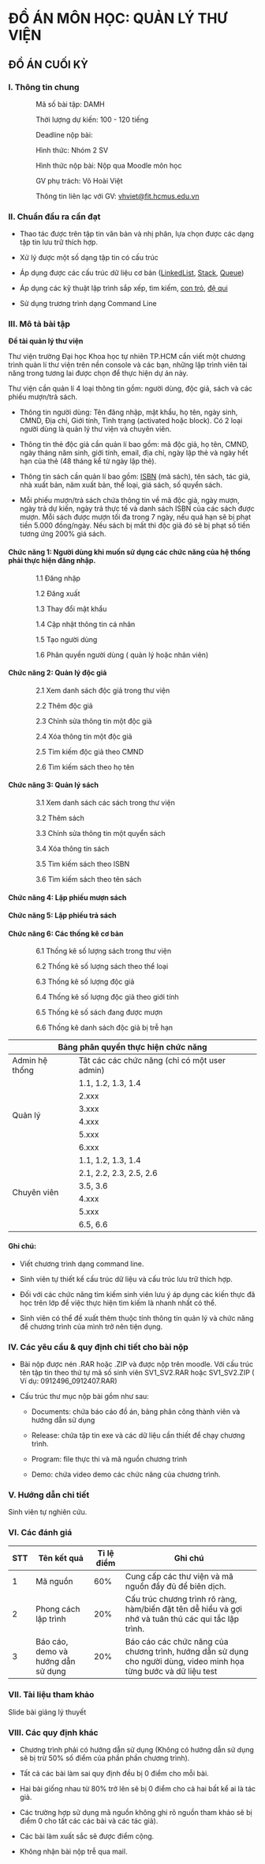 
# ĐỒ ÁN MÔN HỌC: QUẢN LÝ THƯ VIỆN

## ĐỒ ÁN CUỐI KỲ

### I. Thông tin chung

&emsp;&emsp;&emsp;&emsp;Mã số bài tập:				DAMH

&emsp;&emsp;&emsp;&emsp;Thời lượng dự kiến:			100 - 120 tiếng

&emsp;&emsp;&emsp;&emsp;Deadline nộp bài:

&emsp;&emsp;&emsp;&emsp;Hình thức:				Nhóm 2 SV

&emsp;&emsp;&emsp;&emsp;Hình thức nộp bài:			Nộp qua Moodle môn học

&emsp;&emsp;&emsp;&emsp;GV phụ trách:				Võ Hoài Việt

&emsp;&emsp;&emsp;&emsp;Thông tin liên lạc với GV:		vhviet@fit.hcmus.edu.vn

### II. Chuẩn đầu ra cần đạt

- Thao tác được trên tập tin văn bản và nhị phân, lựa chọn được các dạng tập tin lưu trữ thích hợp.

- Xử lý được một số dạng tập tin có cấu trúc

- Áp dụng được các cấu trúc dữ liệu cơ bản ([LinkedList](https://www.stdio.vn/articles/danh-sach-lien-ket-don-106), [Stack](https://vi.wikipedia.org/wiki/Ngăn_xếp), [Queue](https://vi.wikipedia.org/wiki/Hàng_đợi))

- Áp dụng các kỹ thuật lập trình sắp xếp, tìm kiếm, [con trỏ](https://cpp.daynhauhoc.com/8/0-con-tr/), [đệ qui](https://vi.wikipedia.org/wiki/Đệ_quy)

- Sử dụng trương trình dạng Command Line

### III. Mô tả bài tập

__Đề tài quản lý thư viện__

Thư viện trường Đại học Khoa học tự nhiên TP.HCM cần viết một chương trình quản lí thư viện trên nền console và các bạn, những lập trình viên tài năng trong tương lai được chọn để thực hiện dự án này.

Thư viện cần quản lí 4 loại thông tin gồm: người dùng, độc giả, sách và các phiếu mượn/trả sách.

- Thông tin người dùng: Tên đăng nhập, mật khẩu, họ tên, ngày sinh, CMND, Địa chỉ, Giới tính, Tình trạng (activated hoặc block). Có 2 loại người dùng là quản lý thư viện và chuyên viên.

- Thông tin thẻ độc giả cần quản lí bao gồm: mã độc giả, họ tên, CMND, ngày tháng năm sinh, giới tính, email, địa chỉ, ngày lập thẻ và ngày hết hạn của thẻ (48 tháng kể từ ngày lập thẻ).

- Thông tin sách cần quản lí bao gồm: [ISBN](https://www.isbn-international.org/content/what-isbn) (mã sách), tên sách, tác giả, nhà xuất bản, năm xuất bản, thể loại, giá sách, số quyển sách.

- Mỗi phiếu mượn/trả sách chứa thông tin về mã độc giả, ngày mượn, ngày trả dự kiến, ngày trả thực tế và danh sách ISBN của các sách được mượn. Mỗi sách được mượn tối đa trong 7 ngày, nếu quá hạn sẽ bị phạt tiền 5.000 đồng/ngày. Nếu sách bị mất thì độc giả đó sẽ bị phạt số tiền tương ứng 200% giá sách.
	
#### Chức năng 1: Người dùng khi muốn sử dụng các chức năng của hệ thống phải thực hiện đăng nhập.

&emsp;&emsp;&emsp;&emsp;1.1 Đăng nhập

&emsp;&emsp;&emsp;&emsp;1.2 Đăng xuất

&emsp;&emsp;&emsp;&emsp;1.3 Thay đổi mật khẩu

&emsp;&emsp;&emsp;&emsp;1.4 Cập nhật thông tin cá nhân

&emsp;&emsp;&emsp;&emsp;1.5 Tạo người dùng

&emsp;&emsp;&emsp;&emsp;1.6 Phân quyền người dùng ( quản lý hoặc nhân viên)
	
#### Chức năng 2: Quản lý độc giả

&emsp;&emsp;&emsp;&emsp;2.1 Xem danh sách độc giả trong thư viện

&emsp;&emsp;&emsp;&emsp;2.2 Thêm độc giả

&emsp;&emsp;&emsp;&emsp;2.3 Chỉnh sửa thông tin một độc giả

&emsp;&emsp;&emsp;&emsp;2.4 Xóa thông tin một độc giả

&emsp;&emsp;&emsp;&emsp;2.5 Tìm kiếm độc giả theo CMND

&emsp;&emsp;&emsp;&emsp;2.6 Tìm kiếm sách theo họ tên
		
#### Chức năng 3: Quản lý sách
	
&emsp;&emsp;&emsp;&emsp;3.1 Xem danh sách các sách trong thư viện

&emsp;&emsp;&emsp;&emsp;3.2 Thêm sách

&emsp;&emsp;&emsp;&emsp;3.3 Chỉnh sửa thông tin một quyển sách

&emsp;&emsp;&emsp;&emsp;3.4 Xóa thông tin sách

&emsp;&emsp;&emsp;&emsp;3.5 Tìm kiếm sách theo ISBN

&emsp;&emsp;&emsp;&emsp;3.6 Tìm kiếm sách theo tên sách
		
#### Chức năng 4: Lập phiếu mượn sách
	
#### Chức năng 5: Lập phiếu trả sách
	
#### Chức năng 6: Các thống kê cơ bản

&emsp;&emsp;&emsp;&emsp;6.1 Thống kê số lượng sách trong thư viện

&emsp;&emsp;&emsp;&emsp;6.2 Thống kê số lượng sách theo thể loại

&emsp;&emsp;&emsp;&emsp;6.3 Thống kê số lượng độc giả

&emsp;&emsp;&emsp;&emsp;6.4 Thống kê số lượng độc giả theo giới tính

&emsp;&emsp;&emsp;&emsp;6.5 Thống kê số sách đang được mượn

&emsp;&emsp;&emsp;&emsp;6.6 Thống kê danh sách độc giả bị trễ hạn

<table width="100%">
	<thead>
		<tr>
			<th colspan ="2">Bảng phân quyền thực hiện chức năng</th>
		</tr>
	</thead>
	<tbody>
		<tr>
			<td>Admin hệ thống</td>
			<td>Tât các các chức năng (chỉ có một user admin)</td>
		</tr>
	<tr>
		<td rowspan="6">Quản lý</td>
		<td>1.1, 1.2, 1.3, 1.4</td>
	</tr>
	<tr>
		<td>2.xxx</td>
	</tr>
	<tr>
		<td>3.xxx</td>
	</tr>
	<tr>
		<td>4.xxx</td>
	</tr>
	<tr>
		<td>5.xxx</td>
	</tr>
	<tr>
		<td>6.xxx</td>
	</tr>
		<tr>
		<td rowspan="6">Chuyên viên</td>
		<td>1.1, 1.2, 1.3, 1.4</td>
	</tr>
	<tr>
		<td>2.1, 2.2, 2.3, 2.5, 2.6</td>
	</tr>
	<tr>
		<td>3.5, 3.6</td>
	</tr>
	<tr>
		<td>4.xxx</td>
	</tr>
	<tr>
		<td>5.xxx</td>
	</tr>
	<tr>
		<td>6.5, 6.6</td>
	</tr>
	</tbody>
</table>

#### Ghi chú:

- Viết chương trình dạng command line.

- Sinh viên tự thiết kế cấu trúc dữ liệu và cấu trúc lưu trữ thích hợp.

- Đối với các chức năng tìm kiếm sinh viên lưu ý áp dụng các kiến thực đã học trên lớp để việc thực hiện tìm kiếm là nhanh nhất có thể.

- Sinh viên có thể đề xuất thêm thuộc tính thông tin quản lý và chức năng để chương trình của mình trở nên tiện dụng.

### IV. Các yêu cầu & quy định chi tiết cho bài nộp

- Bài nộp được nén .RAR hoặc .ZIP và được nộp trên moodle. Với cấu trúc tên tập tin theo thứ tự mã số sinh viên SV1_SV2.RAR hoặc SV1_SV2.ZIP ( Ví dụ: 0912496_0912407.RAR)

- Cấu trúc thư mục nộp bài gồm như sau:

	- Documents: chứa báo cáo đồ án, bảng phân công thành viên và hướng dẫn sử dụng

	- Release: chứa tập tin exe và các dữ liệu cần thiết để chạy chương trình.

	- Program: file thực thi và mã nguồn chương trình

	- Demo: chứa video demo các chức năng của chương trình.

### V. Hướng dẫn chi tiết

Sinh viên tự nghiên cứu.

### VI. Các đánh giá

|STT |Tên kết quả                       |Tỉ lệ điểm |Ghi chú                                                                                                           |
|----|----------------------------------|-----------|------------------------------------------------------------------------------------------------------------------|
|1   |Mã nguồn                          |60%        |Cung cấp các thư viện và mã nguồn đầy đủ để biên dịch.                                                            |
|2   |Phong cách lập trình              |20%        |Cấu trúc chương trình rõ ràng, hàm/biến đặt tên dễ hiểu và gợi nhớ và tuân thủ các qui tắc lập trình.             |
|3   |Báo cáo, demo và hướng dẫn sử dụng|20%        |Báo cáo các chức năng của chương trình, hướng dẫn sử dụng cho người dùng, video minh họa từng bước và dữ liệu test|

### VII. Tài liệu tham khảo

Slide bài giảng lý thuyết

### VIII. Các quy định khác

- Chương trình phải có hướng dẫn sử dụng (Không có hướng dẫn sử dụng sẽ bị trừ 50% số điểm của phần phần chương trình).

- Tất cả các bài làm sai quy định đều bị 0 điểm cho mỗi bài.

- Hai bài giống nhau từ 80% trở lên sẽ bị 0 điểm cho cả hai bất kể ai là tác giả.

- Các trường hợp sử dụng mã nguồn không ghi rõ nguồn tham khảo sẽ bị điểm 0 cho tất các các bài và các tác giả).

- Các bài làm xuất sắc sẽ được điểm cộng.

- Không nhận bài nộp trễ qua mail.
